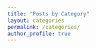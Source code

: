 ```yaml
---
title: "Posts by Category"
layout: categories
permalink: /categories/
author_profile: true
--- 
```

